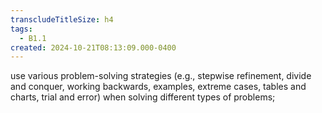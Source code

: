 ```yaml
---
transcludeTitleSize: h4
tags:
  - B1.1
created: 2024-10-21T08:13:09.000-0400
---
```

use various problem-solving strategies (e.g., stepwise refinement, divide and conquer, working backwards, examples, extreme cases, tables and charts, trial and error) when solving different types of problems;